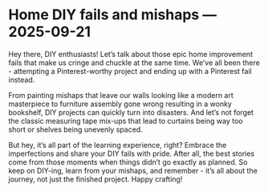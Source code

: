# Home DIY fails and mishaps — 2025-09-21

Hey there, DIY enthusiasts! Let’s talk about those epic home improvement fails that make us cringe and chuckle at the same time. We’ve all been there - attempting a Pinterest-worthy project and ending up with a Pinterest fail instead. 

From painting mishaps that leave our walls looking like a modern art masterpiece to furniture assembly gone wrong resulting in a wonky bookshelf, DIY projects can quickly turn into disasters. And let’s not forget the classic measuring tape mix-ups that lead to curtains being way too short or shelves being unevenly spaced.

But hey, it’s all part of the learning experience, right? Embrace the imperfections and share your DIY fails with pride. After all, the best stories come from those moments when things didn’t go exactly as planned. So keep on DIY-ing, learn from your mishaps, and remember - it’s all about the journey, not just the finished project. Happy crafting!